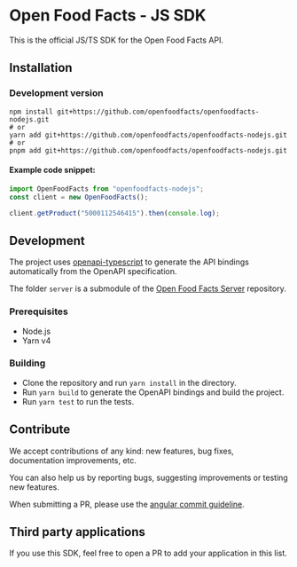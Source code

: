 # Open Food Facts - JS SDK

This is the official JS/TS SDK for the Open Food Facts API.

## Installation

### Development version

```shell
npm install git+https://github.com/openfoodfacts/openfoodfacts-nodejs.git
# or
yarn add git+https://github.com/openfoodfacts/openfoodfacts-nodejs.git
# or
pnpm add git+https://github.com/openfoodfacts/openfoodfacts-nodejs.git
```

#### Example code snippet:

```ts
import OpenFoodFacts from "openfoodfacts-nodejs";
const client = new OpenFoodFacts();

client.getProduct("5000112546415").then(console.log);
```

## Development

The project uses [openapi-typescript](https://github.com/drwpow/openapi-typescript) to generate the API bindings automatically from the OpenAPI specification.

The folder `server` is a submodule of the [Open Food Facts Server](https://github.com/openfoodfacts/openfoodfacts-server) repository.

### Prerequisites

- Node.js
- Yarn v4

### Building

- Clone the repository and run `yarn install` in the directory.
- Run `yarn build` to generate the OpenAPI bindings and build the project.
- Run `yarn test` to run the tests.

## Contribute

We accept contributions of any kind: new features, bug fixes, documentation improvements, etc.

You can also help us by reporting bugs, suggesting improvements or testing new features.

When submitting a PR, please use the [angular commit guideline](https://github.com/angular/angular.js/blob/master/DEVELOPERS.md#commits).

## Third party applications

If you use this SDK, feel free to open a PR to add your application in this list.
